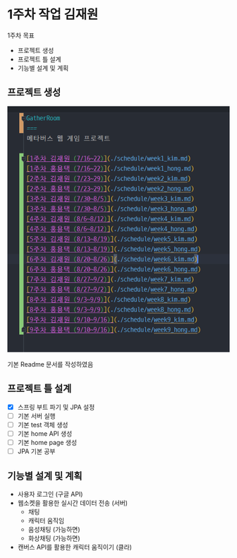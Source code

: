 1주차 작업 김재원
===

1주차 목표
- 프로젝트 생성
- 프로젝트 틀 설계
- 기능별 설계 및 계획

프로젝트 생성
---
![img](./img/week1_kim_1.png)

기본 Readme 문서를 작성하였음

프로젝트 틀 설계
---
- [x] 스프링 부트 파기 및 JPA 설정
- [ ] 기본 서버 실행
- [ ] 기본 test 객체 생성
- [ ] 기본 home API 생성
- [ ] 기본 home page 생성
- [ ] JPA 기본 공부

기능별 설계 및 계획
---

- 사용자 로그인 (구글 API)
- 웹소켓을 활용한 실시간 데이터 전송 (서버)
  - 채팅
  - 캐릭터 움직임
  - 음성채팅 (가능하면)
  - 화상채팅 (가능하면)
- 캔버스 API를 활용한 캐릭터 움직이기 (클라)